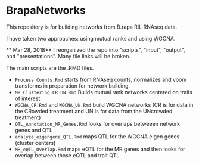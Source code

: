 # BrapaNetworks

This repository is for building networks from B.rapa RIL RNAseq data.

I have taken two approaches: using mutual ranks and using WGCNA.

** Mar 28, 2018** I reorganized the repo into "scripts", "input", "output", and "presentations".  Many file links will be broken.

The main scripts are the .RMD files. 

* `Process Counts.Rmd` starts from RNAseq counts, normalizes and voom transforms in preparation for network building.
* `MR Clustering CR UN.Rmd` Builds mutual rank networks centered on traits of interest
* `WGCNA_CR.Rmd` and `WGCNA_UN.Rmd` build WGCNA networks (CR is for data in the CRowded treatment and UN is for data from the UNcrowded treatment)
* `QTL_Annotation_MR_Genes.Rmd` looks for overlaps betweeen network genes and QTL
* `analyze_eigengene_QTL.Rmd` maps QTL for the WGCNA eigen genes (cluster centers)
* `MR_eQTL_Overlap.Rmd` maps eQTL for the MR genes and then looks for overlap between those eQTL and trait QTL


